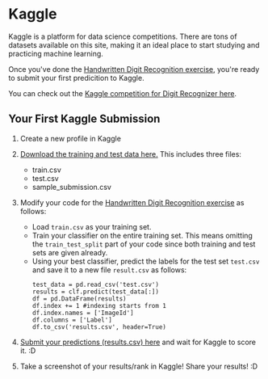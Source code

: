 # Kaggle
Kaggle is a platform for data science competitions. There are tons of datasets available on this site, making it an ideal place to start studying and practicing machine learning. 

Once you've done the [Handwritten Digit Recognition exercise](https://gitlab.com/issatingzon/WWCodeManila-ML.AI/blob/master/exercises/mnist_script.py), you're ready to submit your first predicition to Kaggle. 

You can check out the [Kaggle competition for Digit Recognizer here](https://www.kaggle.com/c/digit-recognizer#description).

## Your First Kaggle Submission
1. Create a new profile in Kaggle
2. [Download the training and test data here.](https://www.kaggle.com/c/digit-recognizer/data) This includes three files:
	- train.csv
	- test.csv
	- sample_submission.csv
3. Modify your code for the [Handwritten Digit Recognition exercise](https://gitlab.com/issatingzon/WWCodeManila-ML.AI/blob/master/exercises/mnist_script.py) as follows:
	- Load `train.csv` as your training set.
	- Train your classifier on the entire training set. This means omitting the `train_test_split` part of your code since both training and test sets are given already.
	- Using your best classifier, predict the labels for the test set `test.csv` and save it to a new file `result.csv` as follows:
		```shell
		test_data = pd.read_csv('test.csv')
		results = clf.predict(test_data[:])
		df = pd.DataFrame(results)
		df.index += 1 #indexing starts from 1
		df.index.names = ['ImageId']
		df.columns = ['Label']
		df.to_csv('results.csv', header=True)
		```
4. [Submit your predictions (results.csv) here](https://www.kaggle.com/c/digit-recognizer/submit) and wait for Kaggle to score it. :D

5. Take a screenshot of your results/rank in Kaggle! Share your results! :D 